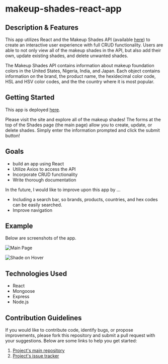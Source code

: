 # makeup-shades-react-app

## Description & Features
This app utilizes React and the Makeup Shades API (available [here](https://github.com/shelbyvjacobs/makeup-shades-api)) to create an interactive user experience with full CRUD functionality. Users are able to not only view all of the makeup shades in the API, but also add their own, update existing shades, and delete unwanted shades.

The Makeup Shades API contains information about makeup foundation colors in the United States, Nigeria, India, and Japan. Each object contains information on the brand, the product name, the hexidecimal color code, HSL and HSV color codes, and the the country where it is most popular.

## Getting Started
This app is deployed [here]().

Please visit the site and explore all of the makeup shades! The forms at the top of the Shades page (the main page) allow you to create, update, or delete shades. Simply enter the information prompted and click the submit button!

## Goals
* build an app using React
* Utilize Axios to access the API
* Incorporate CRUD functionality
* Write thorough documentation

In the future, I would like to improve upon this app by ...
* Including a search bar, so brands, products, countries, and hex codes can be easily searched.
* Improve navigation

## Example
Below are screenshots of the app.

![Main Page](https://i.imgur.com/YrpjxSz.png "Main Page")

![Shade on Hover](https://i.imgur.com/gqljwXo.png "Shade on Hover")

## Technologies Used
* React
* Mongoose
* Express
* Node.js

## Contribution Guidelines
If you would like to contribute code, identify bugs, or propose improvements, please fork this repository and submit a pull request with your suggestions. Below are some links to help you get started:
1. [Project's main repository](https://github.com/shelbyvjacobs/makeup-shades-react-app)
2. [Project's issue tracker](https://github.com/shelbyvjacobs/makeup-shades-react-app/issues)

